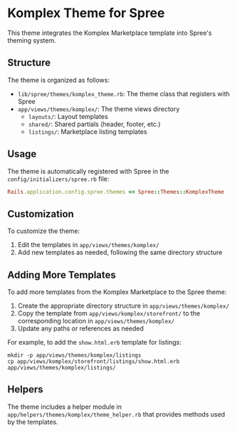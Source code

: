 # Komplex Theme for Spree

This theme integrates the Komplex Marketplace template into Spree's theming system.

## Structure

The theme is organized as follows:

- `lib/spree/themes/komplex_theme.rb`: The theme class that registers with Spree
- `app/views/themes/komplex/`: The theme views directory
  - `layouts/`: Layout templates
  - `shared/`: Shared partials (header, footer, etc.)
  - `listings/`: Marketplace listing templates

## Usage

The theme is automatically registered with Spree in the `config/initializers/spree.rb` file:

```ruby
Rails.application.config.spree.themes << Spree::Themes::KomplexTheme
```

## Customization

To customize the theme:

1. Edit the templates in `app/views/themes/komplex/`
2. Add new templates as needed, following the same directory structure

## Adding More Templates

To add more templates from the Komplex Marketplace to the Spree theme:

1. Create the appropriate directory structure in `app/views/themes/komplex/`
2. Copy the template from `app/views/komplex/storefront/` to the corresponding location in `app/views/themes/komplex/`
3. Update any paths or references as needed

For example, to add the `show.html.erb` template for listings:

```
mkdir -p app/views/themes/komplex/listings
cp app/views/komplex/storefront/listings/show.html.erb app/views/themes/komplex/listings/
```

## Helpers

The theme includes a helper module in `app/helpers/themes/komplex/theme_helper.rb` that provides methods used by the templates.